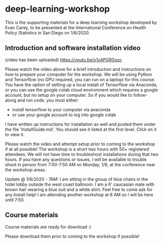 # deep-learning-workshop
This is the supporting materials for a deep learning workshop developed by Evan Carey, to be presented at the International Conference on Health Policy Statistics in San Diego on 1/6/2020.  

## Introduction and software installation video

(video has been uploaded)
https://youtu.be/x1xAPGRGszc

Please watch the video above for a brief introduction and instructions on how to prepare your computer for the workshop. We will be using Python and Tensorflow (no GPU required, you can run on a laptop) for this course. You have the option of setting up a local install of Tensorflow via Anaconda, or you can use the google colab cloud environment which requires a google account, but no setup on your computer. So if you would like to follow-along and run code, you must either:

* install tensorflow to your computer via anaconda 
* or use your google account to log into google colab

I have written up instructions for installation as well and posted them under the file 'InstallGuide.md'. You should see it listed at the first level. Click on it to view it. 

Please watch the video and attempt setup prior to coming to the workshop if at all possible! The workshop is a short two hours with 50+ registered attendees. We will not have time to troubleshoot installations during that two hours. If you have any questions or issues, I will be available to trouble shoot in person from 7:00-7:50 AM on Monday, 1/6, at the conference near the workshop areas. 

Update @ 1/6/2020 - 7AM: I am sitting in the group of blue chairs in the hotel lobby outside the west coast ballroom. I am a 6' caucasian male with brown hair wearing a blue suit and a white shirt. Feel free to come ask for any install help! I am attending another workshop at 8 AM so I will be here until 7:50.

## Course materials

Course materials are ready for download :) 

Please download them prior to coming to the workshop if possible! 

